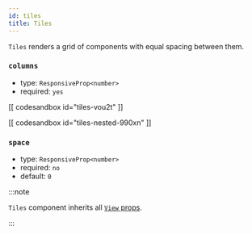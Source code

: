 ```yaml
---
id: tiles
title: Tiles
---
```


`Tiles` renders a grid of components with equal spacing between them.

### `columns`

- type: `ResponsiveProp<number>`
- required: `yes`

[[ codesandbox id="tiles-vou2t" ]]

[[ codesandbox id="tiles-nested-990xn" ]]

### `space`

- type: `ResponsiveProp<number>`
- required: `no`
- default: `0`

:::note

`Tiles` component inherits all [`View` props](https://reactnative.dev/docs/view).

:::
